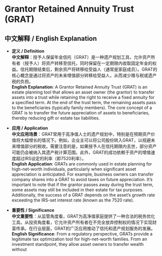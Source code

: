 # Grantor Retained Annuity Trust (GRAT)

## 中文解释 / English Explanation

* **定义 / Definition**  
  **中文解释**：授予人保留年金信托（GRAT）是一种遗产规划工具，允许资产所有者（授予人）将资产转移至信托，同时保留在一定期限内收取固定年金的权益。信托期限结束后，剩余资产将转移给受益人（通常是家庭成员）。GRAT的核心概念是通过将资产的未来增值部分转移给受益人，从而减少赠与税或遗产税的负担。  
  **English Explanation**: A Grantor Retained Annuity Trust (GRAT) is an estate planning tool that allows an asset owner (the grantor) to transfer assets into a trust while retaining the right to receive a fixed annuity for a specified term. At the end of the trust term, the remaining assets pass to the beneficiaries (typically family members). The core concept of a GRAT is to transfer the future appreciation of assets to beneficiaries, thereby reducing gift or estate tax liabilities.

* **应用 / Application**  
  **中文应用场景**：GRAT常用于高净值人士的遗产规划中，特别是在预期资产价值将大幅增长的情况下。例如，企业主可以将公司股份转入GRAT，以规避未来增值部分的税收。需要注意的是，如果授予人在信托期限内去世，部分资产可能仍会被纳入其遗产税计算范围。此外，GRAT的成功依赖于资产的增值速度超过IRS设定的利率（即7520利率）。  
  **English Application**: GRATs are commonly used in estate planning for high-net-worth individuals, particularly when significant asset appreciation is anticipated. For example, business owners can transfer company shares into a GRAT to avoid taxes on future appreciation. It’s important to note that if the grantor passes away during the trust term, some assets may still be included in their estate for tax purposes. Additionally, the success of a GRAT depends on the asset’s growth rate exceeding the IRS-set interest rate (known as the 7520 rate).

* **重要性 / Significance**  
  **中文重要性**：从监管角度看，GRAT为高净值家庭提供了一种合法的税务优化工具。从投资角度看，它允许资产所有者在不完全放弃控制权的情况下实现财富传承。在行业层面，GRAT的广泛应用推动了信托和遗产规划服务的发展。  
  **English Significance**: From a regulatory perspective, GRATs provide a legitimate tax optimization tool for high-net-worth families. From an investment standpoint, they allow asset owners to transfer wealth without